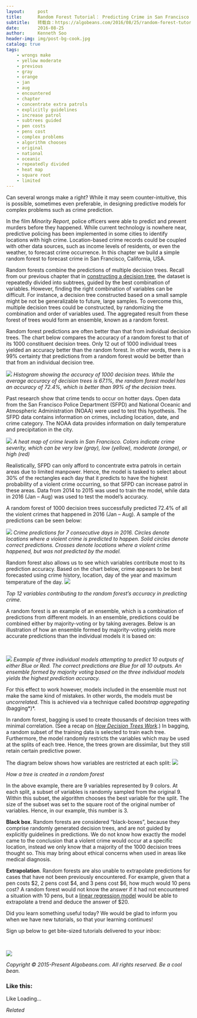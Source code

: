 ```yaml
---
layout:     post
title:      Random Forest Tutorial： Predicting Crime in San Francisco
subtitle:   转载自：https://algobeans.com/2016/08/25/random-forest-tutorial/
date:       2016-08-25
author:     Kenneth Soo
header-img: img/post-bg-cook.jpg
catalog: true
tags:
    - wrongs make
    - yellow moderate
    - previous
    - gray
    - orange
    - jan
    - aug
    - encountered
    - chapter
    - concentrate extra patrols
    - explicitly guidelines
    - increase patrol
    - subtrees guided
    - pen costs
    - pens cost
    - complex problems
    - algorithm chooses
    - original
    - national
    - oceanic
    - repeatedly divided
    - heat map
    - square root
    - limited
---
```


Can several wrongs make a right? While it may seem counter-intuitive, this is possible, sometimes even preferable, in designing predictive models for complex problems such as crime prediction.

In the film *Minority Report*, police officers were able to predict and prevent murders before they happened. While current technology is nowhere near, predictive policing has been implemented in some cities to identify locations with high crime. Location-based crime records could be coupled with other data sources, such as income levels of residents, or even the weather, to forecast crime occurrence. In this chapter we build a simple random forest to forecast crime in San Francisco, California, USA.

Random forests combine the predictions of multiple decision trees. Recall from our previous chapter that in [constructing a decision tree](https://algobeans.com/2016/07/27/decision-trees-tutorial), the dataset is repeatedly divided into subtrees, guided by the best combination of variables. However, finding the right combination of variables can be difficult. For instance, a decision tree constructed based on a small sample might be not be generalizable to future, large samples. To overcome this, multiple decision trees could be constructed, by randomizing the combination and order of variables used. The aggregated result from these forest of trees would form an ensemble, known as a random forest.

Random forest predictions are often better than that from individual decision trees. The chart below compares the accuracy of a random forest to that of its 1000 constituent decision trees. Only 12 out of 1000 individual trees yielded an accuracy better than the random forest. In other words, there is a 99% certainty that predictions from a random forest would be better than that from an individual decision tree.

![](https://annalyzin.files.wordpress.com/2016/08/histogram.png?w=620)
*Histogram showing the accuracy of 1000 decision trees. While the average accuracy of decision trees is 67.1%, the random forest model has an accuracy of 72.4%, which is better than 99% of the decision trees.*

Past research show that crime tends to occur on hotter days. Open data from the San Francisco Police Department (SFPD) and National Oceanic and Atmospheric Administration (NOAA) were used to test this hypothesis. The SFPD data contains information on crimes, including location, date, and crime category. The NOAA data provides information on daily temperature and precipitation in the city.

![](https://annalyzin.files.wordpress.com/2016/08/crime-heatmap.png?w=620)
*A heat map of crime levels in San Francisco. Colors indicate crime severity, which can be very low (gray), low (yellow), moderate (orange), or high (red)*

Realistically, SFPD can only afford to concentrate extra patrols in certain areas due to limited manpower. Hence, the model is tasked to select about 30% of the rectangles each day that it predicts to have the highest probability of a violent crime[](https://algobeans.com/2016/08/25/random-forest-tutorial#_ftn1) occurring, so that SFPD can increase patrol in these areas. Data from 2014 to 2015 was used to train the model, while data in 2016 (Jan – Aug) was used to test the model’s accuracy.

A random forest of 1000 decision trees successfully predicted 72.4% of all the violent crimes that happened in 2016 (Jan – Aug). A sample of the predictions can be seen below:

![](https://annalyzin.files.wordpress.com/2016/08/results.gif?w=620)
*Crime predictions for 7 consecutive days in 2016. Circles denote locations where a violent crime is predicted to happen. Solid circles denote correct predictions. Crosses denote locations where a violent crime happened, but was not predicted by the model.*

Random forest also allows us to see which variables contribute most to its prediction accuracy. Based on the chart below, crime appears to be best forecasted using crime history, location, day of the year and maximum temperature of the day.
![](https://annalyzin.files.wordpress.com/2016/08/variables.png?w=620)


*Top 12 variables contributing to the random forest’s accuracy in predicting crime.*

A random forest is an example of an ensemble, which is a combination of predictions from different models. In an ensemble, predictions could be combined either by majority-voting or by taking averages. Below is an illustration of how an ensemble formed by majority-voting yields more accurate predictions than the individual models it is based on:

 

![](https://annalyzin.files.wordpress.com/2016/08/ensemble.gif?w=620)
*Example of three individual models attempting to predict 10 outputs of either Blue or Red. The correct predictions are Blue for all 10 outputs. An ensemble formed by majority voting based on the three individual models yields the highest prediction accuracy.*

For this effect to work however, models included in the ensemble must not make the same kind of mistakes. In other words, the models must be *uncorrelated*. This is achieved via a technique called *bootstrap aggregating* (bagging*)*.

In random forest, bagging is used to create thousands of decision trees with minimal correlation. (See a recap on [*How Decision Trees Work*](https://algobeans.com/2016/07/27/decision-trees-tutorial).) In bagging, a random subset of the training data is selected to train each tree. Furthermore, the model randomly restricts the variables which may be used at the splits of each tree. Hence, the trees grown are dissimilar, but they still retain certain predictive power.

The diagram below shows how variables are restricted at each split:
![](https://annalyzin.files.wordpress.com/2016/08/bagging.gif?w=620)


*How a tree is created in a random forest*

In the above example, there are 9 variables represented by 9 colors. At each split, a subset of variables is randomly sampled from the original 9. Within this subset, the algorithm chooses the best variable for the split. The size of the subset was set to the square root of the original number of variables. Hence, in our example, this number is 3.

**Black box**. Random forests are considered “black-boxes”, because they comprise randomly generated decision trees, and are not guided by explicitly guidelines in predictions. We do not know how exactly the model came to the conclusion that a violent crime would occur at a specific location, instead we only know that a majority of the 1000 decision trees thought so. This may bring about ethical concerns when used in areas like medical diagnosis.

**Extrapolation**. Random forests are also unable to extrapolate predictions for cases that have not been previously encountered. For example, given that a pen costs $2, 2 pens cost $4, and 3 pens cost $6, how much would 10 pens cost? A random forest would not know the answer if it had not encountered a situation with 10 pens, but a [linear regression model](https://algobeans.com/2016/01/31/regression-correlation-tutorial) would be able to extrapolate a trend and deduce the answer of $20.

Did you learn something useful today? We would be glad to inform you when we have new tutorials, so that your learning continues!

Sign up below to get bite-sized tutorials delivered to your inbox:

 

[![](https://annalyzin.files.wordpress.com/2016/08/sign-up-button-transparent-bg-and-cropped.png?w=340&h=55)
](http://eepurl.com/cbVFY1)

*Copyright © 2015-Present Algobeans.com. All rights reserved. Be a cool bean.*

### Like this:

Like Loading...


*Related*

